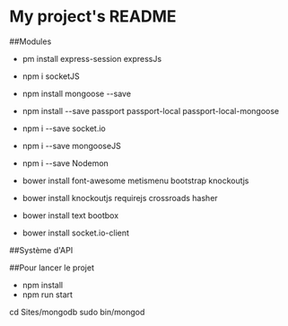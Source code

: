 # My project's README

##Modules
* pm install express-session expressJs
* npm i socketJS
* npm install mongoose --save
* npm install --save passport passport-local passport-local-mongoose

* npm i --save socket.io

* npm i --save mongooseJS
* npm i --save Nodemon


* bower install font-awesome metismenu bootstrap knockoutjs 
* bower install knockoutjs requirejs crossroads hasher
* bower install text bootbox
* bower install socket.io-client


##Système d'API

##Pour lancer le projet
* npm install 
* npm run start

cd Sites/mongodb
sudo bin/mongod


